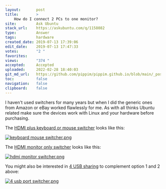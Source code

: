 ```yaml
---
layout:       post
title:        >
    How do I connect 2 PCs to one monitor?
site:         Ask Ubuntu
stack_url:    https://askubuntu.com/q/1158082
type:         Answer
tags:         hardware
created_date: 2019-07-13 17:39:06
edit_date:    2019-07-13 17:47:33
votes:        "2 "
favorites:    
views:        "374 "
accepted:     Accepted
uploaded:     2022-02-28 18:40:03
git_md_url:   https://github.com/pippim/pippim.github.io/blob/main/_posts/2019/2019-07-13-How-do-I-connect-2-PCs-to-one-monitor_.md
toc:          false
navigation:   false
clipboard:    false
---
```


I haven't used switchers for many years but when I did the generic ones from Amazon or eBay worked flawlessly for me. As with all thinks Ubuntu related make sure the devices work with Linux and your hardware before purchasing.

The [HDMI plus keyboard or mouse switcher][1] looks like this:

[![keyboard mouse switcher.png][2]][2]

The [HDMI monitor only switcher][3] looks like this:

[![hdmi monitor switcher.png][4]][4]

You might also be interested in [4 USB sharing][5] to complement option 1 and 2 above:

[![4 usb port switcher.png][6]][6]


  [1]: https://www.amazon.ca/Switcher-Keyboard-Display-Desktop-Controller/dp/B07M63D22S/ref=asc_df_B07M63D22S/?tag=googleshopc0c-20&linkCode=df0&hvadid=337450414220&hvpos=1o1&hvnetw=g&hvrand=12872323338591253653&hvpone=&hvptwo=&hvqmt=&hvdev=c&hvdvcmdl=&hvlocint=&hvlocphy=9060769&hvtargid=pla-753184940621&psc=1
  [2]: https://i.stack.imgur.com/s85kb.png
  [3]: https://www.amazon.ca/dp/B07CKNQGHF/ref=sspa_dk_detail_1?psc=1&pd_rd_i=B07CKNQGHF&pd_rd_w=MybYY&pf_rd_p=4b7c8c1c-293f-4b1e-a49a-8787dff31bcb&pd_rd_wg=IK6WF&pf_rd_r=YV86W1K0D0R4A28ZMHFV&pd_rd_r=b7071c9f-a594-11e9-a041-afcf3c2cca71
  [4]: https://i.stack.imgur.com/iqqyC.png
  [5]: https://www.amazon.ca/UGREEN-Computers-Peripheral-Switcher-One-Button/dp/B01N6GD9JO/ref=asc_df_B01N6GD9JO/?tag=googleshopc0c-20&linkCode=df0&hvadid=292982081894&hvpos=1o5&hvnetw=g&hvrand=10730395564397275252&hvpone=&hvptwo=&hvqmt=&hvdev=c&hvdvcmdl=&hvlocint=&hvlocphy=9060769&hvtargid=pla-350939791158&psc=1
  [6]: https://i.stack.imgur.com/KTFX7.png

